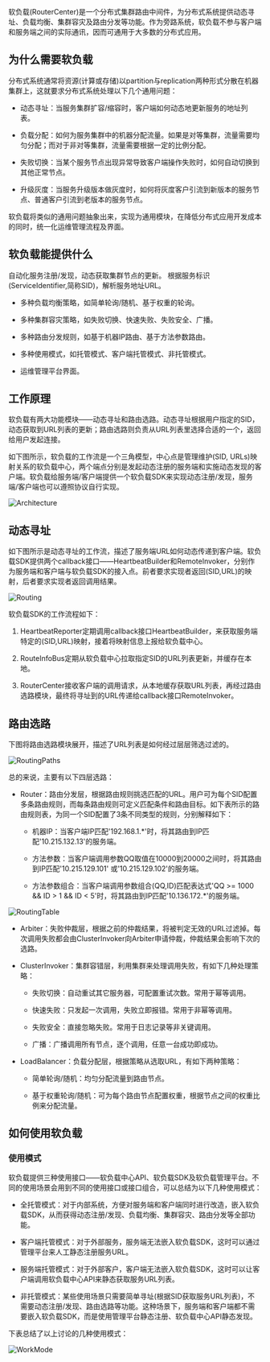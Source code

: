 软负载(RouterCenter)是一个分布式集群路由中间件，为分布式系统提供动态寻址、负载均衡、集群容灾及路由分发等功能。作为旁路系统，软负载不参与客户端和服务端之间的实际通讯，因而可通用于大多数的分布式应用。

## 为什么需要软负载

分布式系统通常将资源(计算或存储)以partition与replication两种形式分散在机器集群上，这就要求分布式系统处理以下几个通用问题：

- 动态寻址：当服务集群扩容/缩容时，客户端如何动态地更新服务的地址列表。

- 负载分配：如何为服务集群中的机器分配流量。如果是对等集群，流量需要均匀分配；而对于非对等集群，流量需要根据一定的比例分配。

- 失败切换：当某个服务节点出现异常导致客户端操作失败时，如何自动切换到其他正常节点。

- 升级灰度：当服务升级版本做灰度时，如何将灰度客户引流到新版本的服务节点、普通客户引流到老版本的服务节点。

软负载将类似的通用问题抽象出来，实现为通用模块，在降低分布式应用开发成本的同时，统一化运维管理流程及界面。

## 软负载能提供什么

自动化服务注册/发现，动态获取集群节点的更新。
根据服务标识(ServiceIdentifier,简称SID)，解析服务地址URL。

- 多种负载均衡策略，如简单轮询/随机、基于权重的轮询。

- 多种集群容灾策略，如失败切换、快速失败、失败安全、广播。

- 多种路由分发规则，如基于机器IP路由、基于方法参数路由。

- 多种使用模式，如托管模式、客户端托管模式、非托管模式。

- 运维管理平台界面。

## 工作原理

软负载有两大功能模块——动态寻址和路由选路。动态寻址根据用户指定的SID，动态获取到URL列表的更新；路由选路则负责从URL列表里选择合适的一个，返回给用户发起连接。

如下图所示，软负载的工作流是一个三角模型，中心点是管理维护(SID, URLs)映射关系的软负载中心，两个端点分别是发起动态注册的服务端和实施动态发现的客户端。软负载给服务端/客户端提供一个软负载SDK来实现动态注册/发现，服务端/客户端也可以遵照协议自行实现。

![Architecture][1]

  [1]: https://raw.githubusercontent.com/tragicjun/tragicjun.github.io/master/images/RouterCenterOverview.png
  
## 动态寻址

如下图所示是动态寻址的工作流，描述了服务端URL如何动态传递到客户端。软负载SDK提供两个callback接口——HeartbeatBuilder和RemoteInvoker，分别作为服务端和客户端与软负载SDK的接入点。前者要求实现者返回(SID,URL)的映射，后者要求实现者返回调用结果。

![Routing][2]

  [2]: https://raw.githubusercontent.com/tragicjun/tragicjun.github.io/master/images/RouterCenterRouting.png
  
软负载SDK的工作流程如下：

1. HeartbeatReporter定期调用callback接口HeartbeatBuilder，来获取服务端特定的(SID,URL)映射，接着将映射信息上报给软负载中心。

2. RouteInfoBus定期从软负载中心拉取指定SID的URL列表更新，并缓存在本地。

3. RouterCenter接收客户端的调用请求，从本地缓存获取URL列表，再经过路由选路模块，最终将寻址到的URL传递给callback接口RemoteInvoker。

## 路由选路

下图将路由选路模块展开，描述了URL列表是如何经过层层筛选过滤的。

![RoutingPaths][3]

  [3]: https://raw.githubusercontent.com/tragicjun/tragicjun.github.io/master/images/RouterCenterRoutingPaths.png
  
总的来说，主要有以下四层选路：

- Router：路由分发层，根据路由规则挑选匹配的URL。用户可为每个SID配置多条路由规则，而每条路由规则可定义匹配条件和路由目标。如下表所示的路由规则表，为同一个SID配置了3条不同类型的规则，分别解释如下：

  - 机器IP：当客户端IP匹配'192.168.1.*'时，将其路由到IP匹配'10.215.132.13'的服务端。
  
  - 方法参数：当客户端调用参数QQ取值在10000到20000之间时，将其路由到IP匹配'10.215.129.101' 或'10.215.129.102'的服务端。
  
  - 方法参数组合：当客户端调用参数组合(QQ,ID)匹配表达式'QQ >= 1000 && ID > 1 && ID < 5'时，将其路由到IP匹配'10.136.172.*'的服务端。

![RoutingTable][4]

  [4]: https://raw.githubusercontent.com/tragicjun/tragicjun.github.io/master/images/RouterCenterRoutingTable.png
  
- Arbiter：失败仲裁层，根据之前的仲裁结果，将被判定无效的URL过滤掉。每次调用失败都会由ClusterInvoker向Arbiter申请仲裁，仲裁结果会影响下次的选路。

- ClusterInvoker：集群容错层，利用集群来处理调用失败，有如下几种处理策略：

  - 失败切换：自动重试其它服务器，可配置重试次数。常用于幂等调用。

  - 快速失败：只发起一次调用，失败立即报错。常用于非幂等调用。

  - 失败安全：直接忽略失败。常用于日志记录等非关键调用。

  - 广播：广播调用所有节点，逐个调用，任意一台成功即成功。

- LoadBalancer：负载分配层，根据策略从选取URL，有如下两种策略：

  - 简单轮询/随机：均匀分配流量到路由节点。

  - 基于权重轮询/随机：可为每个路由节点配置权重，根据节点之间的权重比例来分配流量。

## 如何使用软负载

### 使用模式

软负载提供三种使用接口——软负载中心API、软负载SDK及软负载管理平台。不同的使用场景会用到不同的使用接口或接口组合，可以总结为以下几种使用模式：

- 全托管模式：对于内部系统，方便对服务端和客户端同时进行改造，嵌入软负载SDK，从而获得动态注册/发现、负载均衡、集群容灾、路由分发等全部功能。

- 客户端托管模式：对于外部服务，服务端无法嵌入软负载SDK，这时可以通过管理平台来人工静态注册服务URL。

- 服务端托管模式：对于外部客户，客户端无法嵌入软负载SDK，这时可以让客户端调用软负载中心API来静态获取服务URL列表。

- 非托管模式：某些使用场景只需要简单寻址(根据SID获取服务URL列表)，不需要动态注册/发现、路由选路等功能。这种场景下，服务端和客户端都不需要嵌入软负载SDK，而是使用管理平台静态注册、软负载中心API静态发现。

下表总结了以上讨论的几种使用模式：
    
![WorkMode][5]

  [5]: https://raw.githubusercontent.com/tragicjun/tragicjun.github.io/master/images/RouterCenterWorkModes.png
